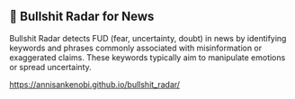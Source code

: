 ## 💩 Bullshit Radar for News

Bullshit Radar detects FUD (fear, uncertainty, doubt) in
news by identifying keywords and phrases commonly associated with
misinformation or exaggerated claims. These keywords typically aim to
manipulate emotions or spread uncertainty.

https://annisankenobi.github.io/bullshit_radar/
